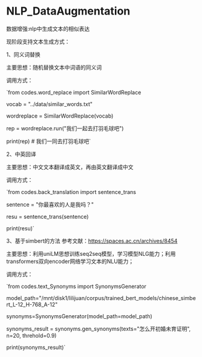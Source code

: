 # NLP_DataAugmentation
数据增强:nlp中生成文本的相似表达

现阶段支持文本生成方式：

1、同义词替换

主要思想：随机替换文本中词语的同义词

调用方式：

`from codes.word_replace import SimilarWordReplace

vocab = "../data/similar_words.txt"

wordreplace = SimilarWordReplace(vocab)

rep = wordreplace.run("我们一起去打羽毛球吧")

print(rep)  # 我们一同去打羽毛球吧`

2、中英回译

主要思想：中文文本翻译成英文，再由英文翻译成中文

调用方式：

`from codes.back_translation import sentence_trans

sentence = "你最喜欢的人是我吗？"  

resu = sentence_trans(sentence)  

print(resu)`

3、基于simbert的方法
参考文献：https://spaces.ac.cn/archives/8454

主要思想：利用uniLM思想训练seq2seq模型，学习模型NLG能力；利用transformers双向encoder网络学习文本的NLU能力；

调用方式：

`from codes.text_Synonyms import SynonymsGenerator

model_path="/mnt/disk1/lilijuan/corpus/trained_bert_models/chinese_simbert_L-12_H-768_A-12"

synonyms=SynonymsGenerator(model_path=model_path)

synonyms_result = synonyms.gen_synonyms(texts="怎么开初婚未育证明", n=20, threhold=0.9)

print(synonyms_result)`
